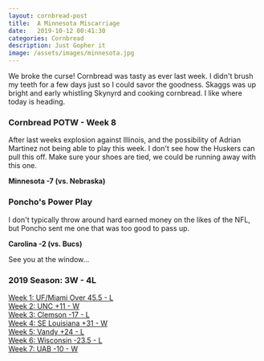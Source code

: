 ```yaml
---
layout: cornbread-post
title:  A Minnesota Miscarriage
date:   2019-10-12 00:41:30
categories: Cornbread
description: Just Gopher it
image: /assets/images/minnesota.jpg
---
```

We broke the curse! Cornbread was tasty as ever last week. I didn't brush my teeth for a few days just so I could savor the goodness. Skaggs was up bright and early whistling Skynyrd and cooking cornbread. I like where today is heading.

### Cornbread POTW - Week 8
After last weeks explosion against Illinois, and the possibility of Adrian Martinez not being able to play this week. I don't see how the Huskers can pull this off. Make sure your shoes are tied, we could be running away with this one.

**Minnesota -7 (vs. Nebraska)**

### Poncho's Power Play
I don't typically throw around hard earned money on the likes of the NFL, but Poncho sent me one that was too good to pass up.

**Carolina -2 (vs. Bucs)**

See you at the window...

### 2019 Season: 3W - 4L

[Week 1: UF/Miami Over 45.5 - L](/cornbread-potw-week1)      
[Week 2: UNC +11 - W](/cornbread-potw-week2)      
[Week 3: Clemson -17 - L](/cornbread-potw-week3)    
[Week 4: SE Louisiana  +31 - W ](/cornbread-potw-week4)  
[Week 5: Vandy  +24 - L ](/cornbread-potw-week5)  
[Week 6: Wisconsin -23.5 - L](/cornbread-potw-week6)  
[Week 7: UAB -10 - W](/cornbread-potw-week7)
